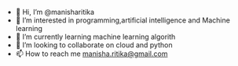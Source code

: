 - 👋 Hi, I’m @manisharitika
- 👀 I’m interested in programming,artificial intelligence and Machine learning
- 🌱 I’m currently learning machine learning algorith
- 💞️ I’m looking to collaborate on cloud and python
- 📫 How to reach me manisha.ritika@gmail.com

<!---
manisharitika/manisharitika is a ✨ special ✨ repository because its `README.md` (this file) appears on your GitHub profile.
You can click the Preview link to take a look at your changes.
--->
